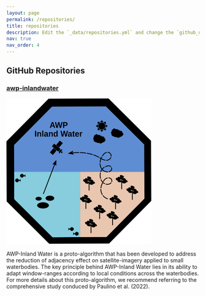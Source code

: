 ```yaml
---
layout: page
permalink: /repositories/
title: repositories
description: Edit the `_data/repositories.yml` and change the `github_users` and `github_repos` lists to include your own GitHub profile and repositories.
nav: true
nav_order: 4
---
```


## GitHub Repositories

### [awp-inlandwater](https://github.com/rejane-paulino/awp-inlandwater)

![Repository SVG Image](https://github.com/rejane-paulino/awp-inlandwater/blob/main/img/awpinlandwater.svg)

AWP-Inland Water is a proto-algorithm that has been developed to address the reduction of adjacency effect on satellite-imagery applied to small waterbodies. The key principle behind AWP-Inland Water lies in its ability to adapt window-ranges according to local conditions across the waterbodies. For more details about this proto-algorithm, we recommend referring to the comprehensive study conduced by Paulino et al. (2022).

[//]: # ([![GitHub Repo]&#40;https://github-readme-stats.vercel.app/api/pin/?username=rejane-paulino&repo=awp-inlandwater&#41;]&#40;https://github.com/rejane-paulino/awp-inlandwater&#41;)

